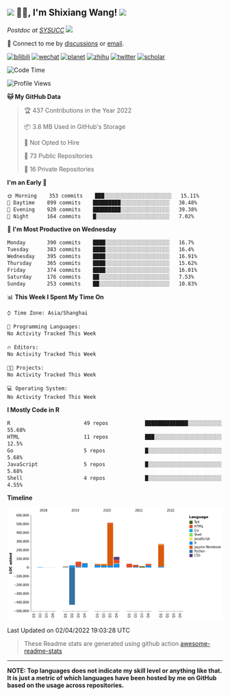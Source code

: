 
<h2><img src="https://emojis.slackmojis.com/emojis/images/1531849430/4246/blob-sunglasses.gif?1531849430" width="30"/> 🙏🏻, I'm Shixiang Wang! <img src="https://media.giphy.com/media/12oufCB0MyZ1Go/giphy.gif" width="50"></h2>

<p><em>Postdoc at <a href="https://sysucc.org.cn/">SYSUCC</a> <img src="https://media.giphy.com/media/WUlplcMpOCEmTGBtBW/giphy.gif" width="30"> 
</em></p>

💬 Connect to me by
[discussions](https://github.com/ShixiangWang/self-study/discussions) or [email](mailto:w_shixiang@163.com). 

[![bilibili](https://img.shields.io/badge/王诗翔-B站-yellow)](https://space.bilibili.com/11553374) [![wechat](https://img.shields.io/badge/王诗翔-微信公众号-important)](https://shixiangwang.github.io/home/logo/qrcode.jpg) [![planet](https://img.shields.io/badge/王诗翔-知识星球-blueviolet)](https://t.zsxq.com/rBqbIei)  [![zhihu](https://img.shields.io/badge/王诗翔-知乎-blue)](https://www.zhihu.com/people/shixiangwang) [![twitter](https://img.shields.io/badge/WangShxiang-twitter-ff69b4)](https://twitter.com/WangShxiang) [![scholar](https://img.shields.io/badge/ShixiangWang-Scholar-00ffff)](https://scholar.google.com/citations?user=FvNp0NkAAAAJ) 

<!--START_SECTION:waka-->
![Code Time](http://img.shields.io/badge/Code%20Time-28%20hrs%2041%20mins-blue)

![Profile Views](http://img.shields.io/badge/Profile%20Views-14-blue)

**🐱 My GitHub Data** 

> 🏆 437 Contributions in the Year 2022
 > 
> 📦 3.8 MB Used in GitHub's Storage 
 > 
> 🚫 Not Opted to Hire
 > 
> 📜 73 Public Repositories 
 > 
> 🔑 16 Private Repositories  
 > 
**I'm an Early 🐤** 

```text
🌞 Morning    353 commits    ███░░░░░░░░░░░░░░░░░░░░░░   15.11% 
🌆 Daytime    899 commits    █████████░░░░░░░░░░░░░░░░   38.48% 
🌃 Evening    920 commits    █████████░░░░░░░░░░░░░░░░   39.38% 
🌙 Night      164 commits    █░░░░░░░░░░░░░░░░░░░░░░░░   7.02%

```
📅 **I'm Most Productive on Wednesday** 

```text
Monday       390 commits    ████░░░░░░░░░░░░░░░░░░░░░   16.7% 
Tuesday      383 commits    ████░░░░░░░░░░░░░░░░░░░░░   16.4% 
Wednesday    395 commits    ████░░░░░░░░░░░░░░░░░░░░░   16.91% 
Thursday     365 commits    ████░░░░░░░░░░░░░░░░░░░░░   15.62% 
Friday       374 commits    ████░░░░░░░░░░░░░░░░░░░░░   16.01% 
Saturday     176 commits    ██░░░░░░░░░░░░░░░░░░░░░░░   7.53% 
Sunday       253 commits    ██░░░░░░░░░░░░░░░░░░░░░░░   10.83%

```


📊 **This Week I Spent My Time On** 

```text
⌚︎ Time Zone: Asia/Shanghai

💬 Programming Languages: 
No Activity Tracked This Week

🔥 Editors: 
No Activity Tracked This Week

🐱‍💻 Projects: 
No Activity Tracked This Week

💻 Operating System: 
No Activity Tracked This Week

```

**I Mostly Code in R** 

```text
R                        49 repos            ██████████████░░░░░░░░░░░   55.68% 
HTML                     11 repos            ███░░░░░░░░░░░░░░░░░░░░░░   12.5% 
Go                       5 repos             █░░░░░░░░░░░░░░░░░░░░░░░░   5.68% 
JavaScript               5 repos             █░░░░░░░░░░░░░░░░░░░░░░░░   5.68% 
Shell                    4 repos             █░░░░░░░░░░░░░░░░░░░░░░░░   4.55%

```


**Timeline**

![Chart not found](https://raw.githubusercontent.com/ShixiangWang/ShixiangWang/master/charts/bar_graph.png) 


 Last Updated on 02/04/2022 19:03:28 UTC
<!--END_SECTION:waka-->

> These Readme stats are generated using github action [awesome-readme-stats](https://github.com/anmol098/waka-readme-stats)

-----

**NOTE: Top languages does not indicate my skill level or anything like that. It is just a metric of which languages have been hosted by me on GitHub based on the usage across repositories.**

